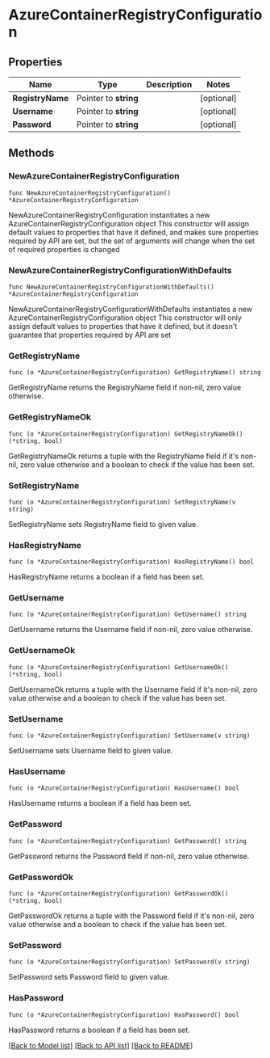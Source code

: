 # AzureContainerRegistryConfiguration

## Properties

Name | Type | Description | Notes
------------ | ------------- | ------------- | -------------
**RegistryName** | Pointer to **string** |  | [optional] 
**Username** | Pointer to **string** |  | [optional] 
**Password** | Pointer to **string** |  | [optional] 

## Methods

### NewAzureContainerRegistryConfiguration

`func NewAzureContainerRegistryConfiguration() *AzureContainerRegistryConfiguration`

NewAzureContainerRegistryConfiguration instantiates a new AzureContainerRegistryConfiguration object
This constructor will assign default values to properties that have it defined,
and makes sure properties required by API are set, but the set of arguments
will change when the set of required properties is changed

### NewAzureContainerRegistryConfigurationWithDefaults

`func NewAzureContainerRegistryConfigurationWithDefaults() *AzureContainerRegistryConfiguration`

NewAzureContainerRegistryConfigurationWithDefaults instantiates a new AzureContainerRegistryConfiguration object
This constructor will only assign default values to properties that have it defined,
but it doesn't guarantee that properties required by API are set

### GetRegistryName

`func (o *AzureContainerRegistryConfiguration) GetRegistryName() string`

GetRegistryName returns the RegistryName field if non-nil, zero value otherwise.

### GetRegistryNameOk

`func (o *AzureContainerRegistryConfiguration) GetRegistryNameOk() (*string, bool)`

GetRegistryNameOk returns a tuple with the RegistryName field if it's non-nil, zero value otherwise
and a boolean to check if the value has been set.

### SetRegistryName

`func (o *AzureContainerRegistryConfiguration) SetRegistryName(v string)`

SetRegistryName sets RegistryName field to given value.

### HasRegistryName

`func (o *AzureContainerRegistryConfiguration) HasRegistryName() bool`

HasRegistryName returns a boolean if a field has been set.

### GetUsername

`func (o *AzureContainerRegistryConfiguration) GetUsername() string`

GetUsername returns the Username field if non-nil, zero value otherwise.

### GetUsernameOk

`func (o *AzureContainerRegistryConfiguration) GetUsernameOk() (*string, bool)`

GetUsernameOk returns a tuple with the Username field if it's non-nil, zero value otherwise
and a boolean to check if the value has been set.

### SetUsername

`func (o *AzureContainerRegistryConfiguration) SetUsername(v string)`

SetUsername sets Username field to given value.

### HasUsername

`func (o *AzureContainerRegistryConfiguration) HasUsername() bool`

HasUsername returns a boolean if a field has been set.

### GetPassword

`func (o *AzureContainerRegistryConfiguration) GetPassword() string`

GetPassword returns the Password field if non-nil, zero value otherwise.

### GetPasswordOk

`func (o *AzureContainerRegistryConfiguration) GetPasswordOk() (*string, bool)`

GetPasswordOk returns a tuple with the Password field if it's non-nil, zero value otherwise
and a boolean to check if the value has been set.

### SetPassword

`func (o *AzureContainerRegistryConfiguration) SetPassword(v string)`

SetPassword sets Password field to given value.

### HasPassword

`func (o *AzureContainerRegistryConfiguration) HasPassword() bool`

HasPassword returns a boolean if a field has been set.


[[Back to Model list]](../README.md#documentation-for-models) [[Back to API list]](../README.md#documentation-for-api-endpoints) [[Back to README]](../README.md)


